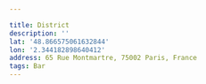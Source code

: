 ```yaml
---

title: District
description: ''
lat: '48.866575061632844'
lon: '2.344182898640412'
address: 65 Rue Montmartre, 75002 Paris, France
tags: Bar
---
```

